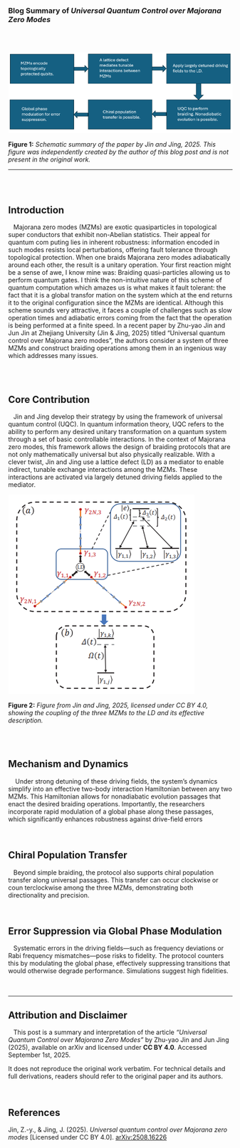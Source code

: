 

### Blog Summary of *Universal Quantum Control over Majorana Zero Modes*  
 <br><br>

<a href="data/img/SummaryScheme(2).png" target="_blank">
  <img class="centered-image" src="data/img/SummaryScheme(2).png" alt="Summary Scheme">
</a>

**Figure 1:** *Schematic summary of the paper by Jin and Jing, 2025. This figure was independently created by the author of this blog post and is not present in the original work.*  

---

 <br><br>

## Introduction  

 &nbsp; &nbsp;Majorana zero modes (MZMs) are exotic quasiparticles in topological super
conductors that exhibit non-Abelian statistics. Their appeal for quantum com
puting lies in inherent robustness: information encoded in such modes resists
 local perturbations, offering fault tolerance through topological protection.
 When one braids Majorana zero modes adiabatically around each other, the
 result is a unitary operation. Your first reaction might be a sense of awe, I
 know mine was: Braiding quasi-particles allowing us to perform quantum gates.
 I think the non-intuitive nature of this scheme of quantum computation which
 amazes us is what makes it fault tolerant: the fact that it is a global transfor
mation on the system which at the end returns it to the original configuration
 since the MZMs are identical. Although this scheme sounds very attractive, it
 faces a couple of challenges such as slow operation times and adiabatic errors
 coming from the fact that the operation is being performed at a finite speed.
 In a recent paper by Zhu-yao Jin and Jun Jin at Zhejiang University (Jin &
 Jing, 2025) titled “Universal quantum control over Majorana zero modes”, the
 authors consider a system of three MZMs and construct braiding operations
 among them in an ingenious way which addresses many issues.

 <br><br>

## Core Contribution  

 &nbsp; &nbsp;Jin and Jing develop their strategy by using the framework of universal
 quantum control (UQC). In quantum information theory, UQC refers to the
 ability to perform any desired unitary transformation on a quantum system
 through a set of basic controllable interactions. In the context of Majorana zero
 modes, this framework allows the design of braiding protocols that are not only
 mathematically universal but also physically realizable. With a clever twist,
 Jin and Jing use a lattice defect (LD) as a mediator to enable indirect,
 tunable exchange interactions among the MZMs. These interactions are
 activated via largely detuned driving fields applied to the mediator.  

<a href="data/img/SchemeWithLD.png" target="_blank">
  <img class="centered-image" src="data/img/SchemeWithLD.png" alt="Summary Scheme">
</a>

**Figure 2:** *Figure from Jin and Jing, 2025, licensed under CC BY 4.0, showing the coupling of the three MZMs to the LD and its effective description.*  

<br><br>

## Mechanism and Dynamics  

&nbsp; &nbsp; Under strong detuning of these driving fields, the system’s dynamics simplify
into an effective two-body interaction Hamiltonian between any two MZMs.
This Hamiltonian allows for nonadiabatic evolution passages that enact
the desired braiding operations. Importantly, the researchers incorporate rapid
modulation of a global phase along these passages, which significantly enhances
robustness against drive-field errors 

<br>

## Chiral Population Transfer  

 &nbsp; &nbsp;Beyond simple braiding, the protocol also supports chiral population
 transfer along universal passages. This transfer can occur clockwise or coun
terclockwise among the three MZMs, demonstrating both directionality and
 precision.

<br>

## Error Suppression via Global Phase Modulation  

 &nbsp; &nbsp;Systematic errors in the driving fields—such as frequency deviations or Rabi
frequency mismatches—pose risks to fidelity. The protocol counters this by
 modulating the global phase, effectively suppressing transitions that would
 otherwise degrade performance. Simulations suggest high fidelities.  
 <br><br>

---

## Attribution and Disclaimer  

 &nbsp; &nbsp;This post is a summary and interpretation of the article *“Universal Quantum Control over Majorana Zero Modes”* by Zhu-yao Jin and Jun Jing (2025), available on arXiv and licensed under **CC BY 4.0**. Accessed September 1st, 2025.  

It does not reproduce the original work verbatim. For technical details and full derivations, readers should refer to the original paper and its authors.  

<br>

## References  

Jin, Z.-y., & Jing, J. (2025). *Universal quantum control over Majorana zero modes* [Licensed under CC BY 4.0]. [arXiv:2508.16226](https://arxiv.org/abs/2508.16226)  
